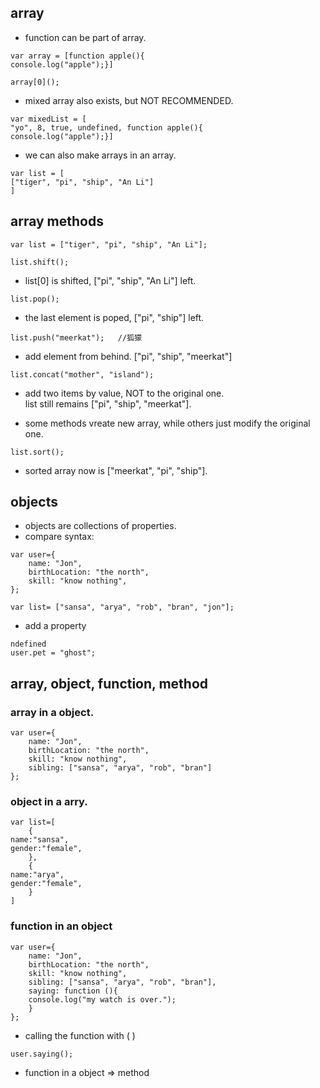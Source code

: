 ## array

- function can be part of array.
```
var array = [function apple(){
console.log("apple");}]

array[0]();
```
- mixed array also exists, but NOT RECOMMENDED.
```
var mixedList = [
"yo", 8, true, undefined, function apple(){
console.log("apple");}]
```
- we can also make arrays in an array.
```
var list = [
["tiger", "pi", "ship", "An Li"]
]
```

## array methods

```
var list = ["tiger", "pi", "ship", "An Li"];
```
```
list.shift();
```
- list[0] is shifted, ["pi", "ship", "An Li"] left.
```
list.pop();
```
- the last element is poped, ["pi", "ship"] left.
```
list.push("meerkat");   //狐獴
```
- add element from behind. ["pi", "ship", "meerkat"]
```
list.concat("mother", "island");
```
- add two items by value, NOT to the original one.   
list still remains ["pi", "ship", "meerkat"].

- some methods vreate new array, while others just modify the original one.
```
list.sort();
```
- sorted array now is ["meerkat", "pi", "ship"].


## objects

- objects are collections of properties.
- compare syntax:
```
var user={
	name: "Jon",
	birthLocation: "the north",
	skill: "know nothing",
};

var list= ["sansa", "arya", "rob", "bran", "jon"];
```
- add a property
```
ndefined
user.pet = "ghost";
```

## array, object, function, method
### array in a object.
```
var user={
	name: "Jon",
	birthLocation: "the north",
	skill: "know nothing",
  	sibling: ["sansa", "arya", "rob", "bran"]
};
```
### object in a arry.
```
var list=[
    {
name:"sansa",
gender:"female",
	},
    {
name:"arya",
gender:"female",
	}
]
```
### function in an object
```
var user={
	name: "Jon",
	birthLocation: "the north",
	skill: "know nothing",
  	sibling: ["sansa", "arya", "rob", "bran"],
	saying: function (){
	console.log("my watch is over.");
	}
};
```
- calling the function with ( )
```
user.saying();
```
- function in a object => method












